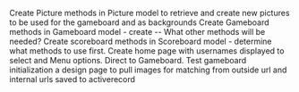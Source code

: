 Create Picture methods in Picture model to retrieve and create new pictures to be used for the gameboard and as backgrounds
Create Gameboard methods in Gameboard model - create --  What other methods will be needed?
Create scoreboard methods in Scoreboard model - determine  what methods to use first.
Create home page with usernames displayed to select and Menu options.
Direct to Gameboard.
Test gameboard initialization a design page to pull images for matching from outside url and internal urls saved to activerecord

